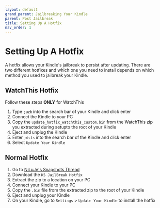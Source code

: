 ```yaml
---
layout: default
grand_parent: Jailbreaking Your Kindle
parent: Post Jailbreak
title: Setting Up A Hotfix
nav_order: 1
---
```


# Setting Up A Hotfix
A hotfix allows your Kindle's jailbreak to persist after updating. There are two different hotfixes and which one you need to install depends on which method you used to jailbreak your Kindle.

## WatchThis Hotfix
Follow these steps **ONLY** for WatchThis
1. Type `;uzb` into the search bar of your Kindle and click enter
2. Connect the Kindle to your PC
3. Copy the `update_hotfix_watchthis_custom.bin` from the WatchThis zip you extracted during setupto the root of your Kindle
4. Eject and unplug the Kindle
5. Enter `;dsts` into the search bar of the Kindle and click enter
6. Select `Update Your Kindle`

## Normal Hotfix
1. Go to [NiLuJe's Snapshots Thread](https://www.mobileread.com/forums/showthread.php?t=225030)
2. Download the `K5 JailBreak Hotfix`
3. Extract the zip to a location on your PC
4. Connect your Kindle to your PC
5. Copy the `.bin` file from the extracted zip to the root of your Kindle
6. Eject and unplug your Kindle
7. On your Kindle, go to `Settings` > `Update Your Kindle` to install the hotfix
